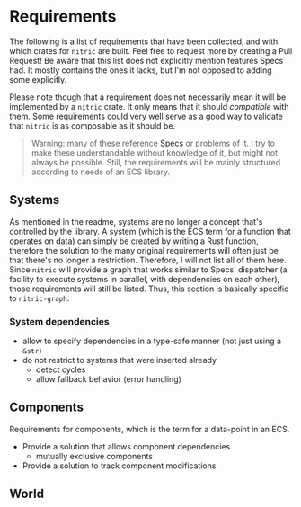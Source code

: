 # Requirements

The following is a list of requirements that have been collected, and with
which crates for `nitric` are built. Feel free to request more by creating a
Pull Request! Be aware that this list does not explicitly mention features
Specs had. It mostly contains the ones it lacks, but I'm not opposed to
adding some explicitly.

Please note though that a requirement does not necessarily mean it will be
implemented by a `nitric` crate. It only means that it should _compatible_ with
them. Some requirements could very well serve as a good way to validate that
`nitric` is as composable as it should be.

> Warning: many of these reference [Specs] or problems of it. I try to make
  these understandable without knowledge of it, but might not always be
  possible. Still, the requirements will be mainly structured according to
  needs of an ECS library.

[Specs]: https://github.com/slide-rs/specs

## Systems

As mentioned in the readme, systems are no longer a concept that's controlled
by the library. A system (which is the ECS term for a function that operates
on data) can simply be created by writing a Rust function, therefore the
solution to the many original requirements will often just be that there's no
longer a restriction. Therefore, I will not list all of them here. Since
`nitric` will provide a graph that works similar to Specs' dispatcher (a
facility to execute systems in parallel, with dependencies on each other),
those requirements will still be listed. Thus, this section is basically
specific to `nitric-graph`.

### System dependencies

* allow to specify dependencies in a type-safe manner (not just using a `&str`)
* do not restrict to systems that were inserted already
    * detect cycles
    * allow fallback behavior (error handling)



## Components

Requirements for components, which is the term for a data-point in an ECS.

* Provide a solution that allows component dependencies
    * mutually exclusive components
* Provide a solution to track component modifications

## World



